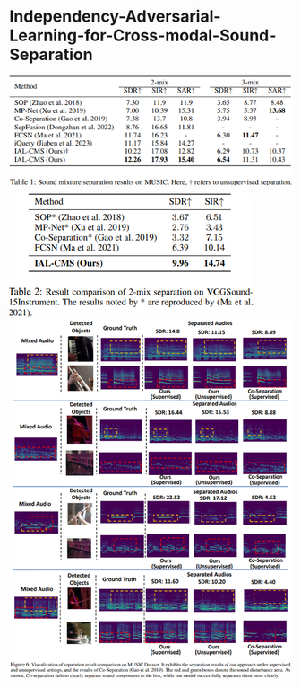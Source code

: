 # Independency-Adversarial-Learning-for-Cross-modal-Sound-Separation

<img src="Pictures/MUSIC.png" align=center>


![avatar](Pictures/VGGSound.png)
![avatar](Pictures/Visualization.png)
